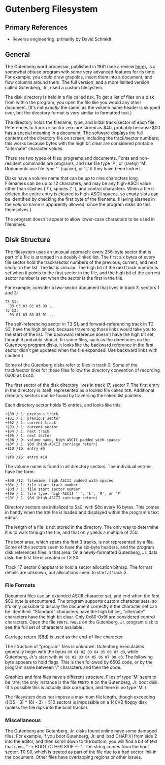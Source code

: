 # Gutenberg Filesystem #

## Primary References ##

 - Reverse engineering, primarily by David Schmidt

## General ##

The Gutenberg word processor, published in 1981 (see a review
[here](https://www.atarimagazines.com/creative/v9n6/64_Gutenberg.php)), is a somewhat obtuse
program with some very advanced features for its time.  For example, you could draw
graphics, insert them into a document, and flow columns around them.  The full version, and a
more limited version called Gutenberg, Jr., used a custom filesystem.

The disk directory is held in a file called `DIR`.  To get a list of files on a disk from within
the program, you open the file like you would any other document.  (It's not *exactly* the same,
as the volume name header is skipped over, but the directory format is very similar to
formatted text.)

The directory holds the filename, type, and initial track/sector of each file.  References to
track or sector zero are stored as $40, probably because $00 has a special meaning in a document.
The software displays the full contents of the directory file on screen, including the
track/sector numbers; this works because bytes with the high bit clear are considered printable
"alternate" character values.

There are two types of files: programs and documents.  Fonts and non-resident commands are
programs, and use file type 'P', or (rarely) 'M'.  Documents use file type ' ' (space), or 'L' if
they have been locked.

Disks have a volume name that can be up to nine characters long.  Filenames can be up to 12
characters, and may be any high-ASCII value other than slashes ('/'), spaces (' '), and control
characters.  When a file is deleted the entire entry is cleared to high-ASCII spaces, so empty
slots can be identified by checking the first byte of the filename.  (Having slashes in the
*volume* name is apparently allowed, since the program disks do this themselves.)

The program doesn't appear to allow lower-case characters to be used in filenames.

## Disk Structure ##

The filesystem uses an unusual approach: every 256-byte sector that is part of a file is arranged
in a doubly-linked list.  The first six bytes of every file sector hold the track/sector numbers
of the previous, current, and next sector in the list.  The list is circular.  The high bit of the
next track number is set when it points to the first sector in the file, and the high bit of the
current sector number is set when the sector is the first in the file.

For example, consider a two-sector document that lives in track 3, sectors 1 and 3:
```
T3 S1:
  03 03 03 81 03 03 ...
T3 S3:
  03 01 03 03 83 01 ...
```
The self-referencing sector in T3 S1, and forward-referencing track in T3 S3, have the high bit
set, because traversing those links would take you to the start of the list.  The backward
reference doesn't have the high bit set, though it probably should.  (In some files, such as the
directories on the Gutenberg program disks, it looks like the backward reference in the first
sector didn't get updated when the file expanded.  Use backward links with caution.)

Some of the Gutenberg disks refer to files in track 0.  Some of the track/sector links for these
files follow the directory convention of recording 0x00 as 0x40.

The first sector of the disk directory lives in track 17, sector 7.  The first entry in the
directory is itself, represented as a locked file called `DIR`.  Additional directory sectors can
be found by traversing the linked list pointers.

Each directory sector holds 15 entries, and looks like this:
```
+$00 / 1: previous track
+$01 / 1: previous sector
+$02 / 1: current track
+$03 / 1: current sector
+$04 / 1: next track
+$05 / 1: next sector
+$06 / 9: volume name, high ASCII padded with spaces
+$0f / 1: $8d (high-ASCII carriage return)
+$10 /16: entry #0
 ...
+$f0 /16: entry #14
```
The volume name is found in all directory sectors.  The individual entries have the form:
```
+$00 /12: filename, high ASCII padded with spaces
+$0c / 1: file start track number
+$0d / 1: file start sector number
+$0e / 1: file type: high-ASCII ' ', 'L', 'M', or 'P'
+$0f / 1: $8d (high-ASCII carriage return)
```
Directory sectors are initialized to $a0, with $8d every 16 bytes.  This comes in handy when the
`DIR` file is loaded and displayed within the program's text editor.

The length of a file is not stored in the directory.  The only way to determine it is to walk
through the file, and that only yields a multiple of 250.

The boot area, which spans the first 3 tracks, is not represented by a file.  Some of the sectors
seem to have the six-byte headers, and the program disk references files in that area.  On a
newly-formatted Gutenberg, Jr. data disk, the first file is created in T3 S0.

Track 17, sector 6 appears to hold a sector allocation bitmap.  The format details are unknown,
but allocations seem to start at track 3.

### File Formats ###

Document files use an extended ASCII character set, and end when the first $00 byte is encountered.
The program supports custom character sets, so it's only possible to display the document
correctly if the character set can be identified.  "Standard" characters have the high bit set,
"alternate" characters have the high bit clear.  Only 0x80-0x9f are considered control characters.
Open the file `FONTS.TABLE` on the Gutenberg, Jr. program disk to see the full set of characters
available.

Carriage return ($8d) is used as the end-of-line character.

The structure of "program" files is unknown.  Gutenberg executables generally begin with the bytes
`00 01 02 03 04 05 06 07 d3`, while Gutenberg, Jr.'s start with `00 01 02 03 04 05 06 07 08 d3`.
The following byte appears to hold flags.  This is then followed by 6502 code, or by the program
name between '/' characters and then the code.

Graphics and font files have a different structure.  Files of type 'M' seem to be rare; the only
instance is the file `FONTD.B` on the Gutenberg, Jr. boot disk.  (It's possible this is actually
disk corruption, and there is no type 'M'.)

The filesystem does not impose a maximum file length, though exceeding (((35 - 3) * 16) - 2) = 510
sectors is impossible on a 140KB floppy disk (unless the file dips into the boot tracks).

### Miscellaneous ###

The Gutenberg and Gutenberg, Jr. disks found online have some damaged files.  For example, if you
boot Gutenberg, Jr. and load CHAP.VI from side 2 into the editor, and then scroll down to the
bottom, you will find a bit of text that says, "--> BOOT OTHER SIDE <--".  The string comes from
the boot sector, T0 S0, which is treated as part of the file due to a bad sector link in the
document.  Other files have overlapping regions or other issues.
